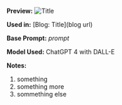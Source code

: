 **Preview:**
![Title](imagename)

**Used in:**
[Blog: Title](blog url)

**Base Prompt:**
_prompt_

**Model Used:** ChatGPT 4 with DALL-E

**Notes:**
1. something
2. something more
3. sommething else

